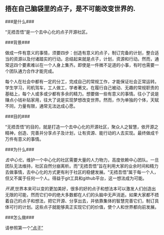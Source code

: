 ## 捂在自己脑袋里的点子，是不可能改变世界的. ### 

###是什么###

“无捂吾悟”是一个去中心化的点子开源社区。

###背景###

做成一件有意义的事情，须要四步：创造有意义的点子，制订完备的计划，整合适当的资源以及付诸踏实的行动。总结起来就是点子，计划，资源和行动。然而，通常这四个要素难以在一个人身上集齐。即使是一件微不足道的小事，有时也需要一个团队通力合作才能完成。

每个人在社会中都有一定的分工，完成自己的常规工作，才能保证社会正常运转。学生学习，司机驾车，工人做工，学者著文。在履行自己被动、无趣的常规职责的基础上，每个人或多或少都有多余的精力。想要做一些有意义的事情。往小了说是赚点小钱补贴家用，往大了说是实现梦想改变世界。然而，作为单独的个体，天赋不同，力量有限，通常无法达成心愿。

###目的###

“无捂吾悟”的目的，就是打造一个去中心化的开源社区，聚众人之智慧，依开源之精神，创造、完善并分享点子及计划，让有资源、能行动的人去实现。最终做成千万件有意义的事情。

###为什么###

*去中心化*，维护一个中心化的社区需要大量的人力物力，高度依赖中心团队。一旦团队无法维持，社区自然分崩离析。而“无捂吾悟”旨在利用大家的业余时间和精力去做事情，去中心化的方式更有利于社区的稳健发展。“无捂吾悟”属于每一个人，但又不属于任何一个人。得益于git工具和github平台，这一想法成为可能。

*开源*,世界本来可以变的更加美好，很多的好的点子和想法本可以激发人们创造出无限的可能，然而它们中的绝大多数都在人们的头脑中无声消逝。如果大家都不捂着自己的点子和想法，把它开源、分享出去，并依靠集体的智慧完善它们，制订具体可行的计划。这些点子就能够真正实现它们的价值，使个人和世界都向前发展。

###怎么做###

请参照第一个[“点子”](http://unhidea.github.io/idea/zh)
